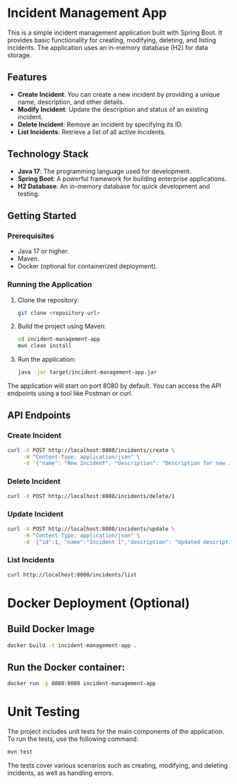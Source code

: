# Incident Management App

This is a simple incident management application built with Spring Boot. It provides basic functionality for creating, modifying, deleting, and listing incidents. The application uses an in-memory database (H2) for data storage.

## Features

- **Create Incident**: You can create a new incident by providing a unique name, description, and other details.
- **Modify Incident**: Update the description and status of an existing incident.
- **Delete Incident**: Remove an incident by specifying its ID.
- **List Incidents**: Retrieve a list of all active incidents.

## Technology Stack

- **Java 17**: The programming language used for development.
- **Spring Boot**: A powerful framework for building enterprise applications.
- **H2 Database**: An in-memory database for quick development and testing.

## Getting Started

### Prerequisites

- Java 17 or higher.
- Maven.
- Docker (optional for containerized deployment).

### Running the Application

1. Clone the repository:
    ```bash
    git clone <repository-url>
    ```

2. Build the project using Maven:
    ```bash
    cd incident-management-app
    mvn clean install
    ```

3. Run the application:
    ```bash
    java -jar target/incident-management-app.jar
    ```

The application will start on port 8080 by default. You can access the API endpoints using a tool like Postman or curl.

## API Endpoints

### Create Incident
```sh
curl -X POST http://localhost:8080/incidents/create \
     -H "Content-Type: application/json" \
     -d '{"name": "New Incident", "description": "Description for new incident"}'
```
### Delete Incident
```sh
curl -X POST http://localhost:8080/incidents/delete/1
```
### Update Incident
```sh
curl -X POST http://localhost:8080/incidents/update \
     -H "Content-Type: application/json" \
     -d '{"id":1, "name":"Incident 1","description": "Updated description", "status": "CLOSED"}'
```
### List Incidents
```sh
curl http://localhost:8080/incidents/list
```

# Docker Deployment (Optional)
## Build Docker Image
```sh
docker build -t incident-management-app .
```
## Run the Docker container:
```sh
docker run -p 8080:8080 incident-management-app
```

# Unit Testing
The project includes unit tests for the main components of the application. To run the tests, use the following command:
```sh
mvn test
```
The tests cover various scenarios such as creating, modifying, and deleting incidents, as well as handling errors.